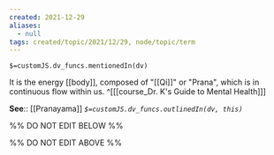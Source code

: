 ```yaml
---
created: 2021-12-29 
aliases:
  - null
tags: created/topic/2021/12/29, node/topic/term
---
```

`$=customJS.dv_funcs.mentionedIn(dv)`

It is the energy [[body]], composed of "[[Qi]]" or "Prana", which is in continuous flow within us.
 ^[[[course_Dr. K's Guide to Mental Health]]]

**See**:: [[Pranayama]]
*`$=customJS.dv_funcs.outlinedIn(dv, this)`*

%% DO NOT EDIT BELOW %%

%% DO NOT EDIT ABOVE %%
